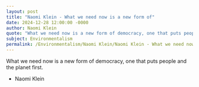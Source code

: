 ```yaml
---
layout: post
title: "Naomi Klein - What we need now is a new form of"
date: 2024-12-28 12:00:00 -0000
author: Naomi Klein
quote: "What we need now is a new form of democracy, one that puts people and the planet first."
subject: Environmentalism
permalink: /Environmentalism/Naomi Klein/Naomi Klein - What we need now is a new form of
---
```


What we need now is a new form of democracy, one that puts people and the planet first.

- Naomi Klein
